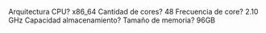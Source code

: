 Arquitectura CPU? x86_64
Cantidad de cores? 48
Frecuencia de core? 2.10 GHz
Capacidad almacenamiento? 
Tamaño de memoria? 96GB
